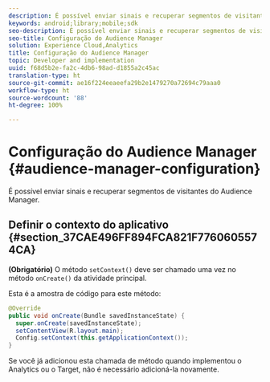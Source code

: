 ```yaml
---
description: É possível enviar sinais e recuperar segmentos de visitantes no gerenciamento de público-alvo.
keywords: android;library;mobile;sdk
seo-description: É possível enviar sinais e recuperar segmentos de visitantes no gerenciamento de público-alvo.
seo-title: Configuração do Audience Manager
solution: Experience Cloud,Analytics
title: Configuração do Audience Manager
topic: Developer and implementation
uuid: f68d5b2e-fa2c-4db6-98ad-d1855a2c45ac
translation-type: ht
source-git-commit: ae16f224eeaeefa29b2e1479270a72694c79aaa0
workflow-type: ht
source-wordcount: '88'
ht-degree: 100%

---
```



# Configuração do Audience Manager {#audience-manager-configuration}

É possível enviar sinais e recuperar segmentos de visitantes do Audience Manager.

## Definir o contexto do aplicativo {#section_37CAE496FF894FCA821F7760605574CA}

**(Obrigatório)** O método `setContext()` deve ser chamado uma vez no método `onCreate()` da atividade principal.

Esta é a amostra de código para este método:

```java
@Override 
public void onCreate(Bundle savedInstanceState) { 
  super.onCreate(savedInstanceState); 
  setContentView(R.layout.main); 
  Config.setContext(this.getApplicationContext()); 
}
```

Se você já adicionou esta chamada de método quando implementou o Analytics ou o Target, não é necessário adicioná-la novamente.
